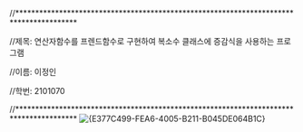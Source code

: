 //***************************************************************************************


//제목: 연산자함수를 프렌드함수로 구현하여 복소수 클래스에 증감식을 사용하는 프로그램


//이름: 이정인


//학번: 2101070


//***************************************************************************************
![{E377C499-FEA6-4005-B211-B045DE064B1C}](https://github.com/user-attachments/assets/c3cf958d-d412-434f-995b-c99b6f68a0ad)
